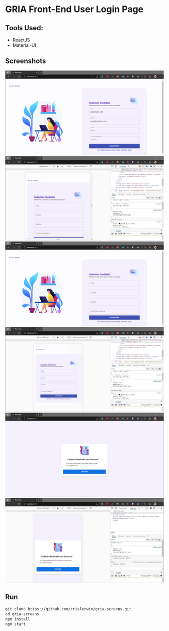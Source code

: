 # GRIA Front-End User Login Page

## Tools Used:

- ReactJS
- Material-UI

## Screenshots

![](screenshots/screen5.jpg)
![](screenshots/screen2.jpg)
![](screenshots/screen1.jpg)
![](screenshots/screen4.jpg)
![](screenshots/realized.jpg)
![](screenshots/realized1.jpg)

## Run

```
git clone https://github.com/crislerwin/gria-screens.git
cd gria-screens
npm install
npm start
```
